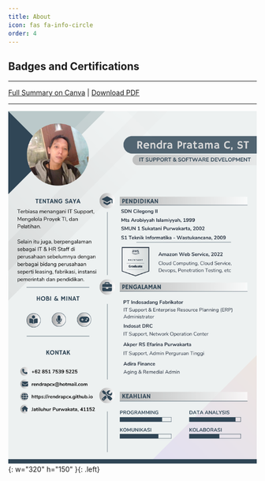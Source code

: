 ```yaml
---
title: About
icon: fas fa-info-circle
order: 4
---
```


## Badges and Certifications
<div data-iframe-width="150" data-iframe-height="270" data-share-badge-id="79832c55-8c26-42f8-affb-2c68d907d1fe" data-share-badge-host="https://www.credly.com"></div><script type="text/javascript" async src="//cdn.credly.com/assets/utilities/embed.js"></script>

---

[Full Summary on Canva](https://www.canva.com/design/DAFdJvpoXq4/nqpdOcLBQXe4PG33iyJXxw/edit?utm_content=DAFdJvpoXq4&utm_campaign=designshare&utm_medium=link2&utm_source=sharebutton) | [Download PDF](/assets/Rendra-Pratama-CV2024.pdf)

--- 

![Desktop View](/assets/Rendra-Pratama-CV2024.png){: w="320" h="150" }{: .left}










